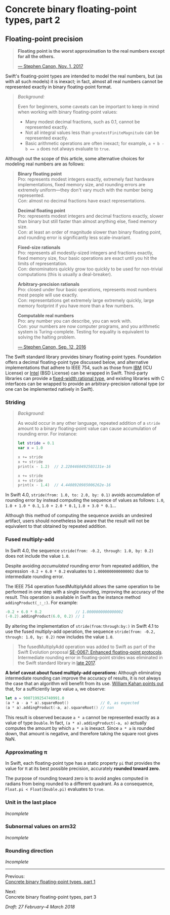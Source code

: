 Concrete binary floating-point types, part 2
============================================

## Floating-point precision

> __Floating point is the worst approximation to the real numbers except for
> all the others.__
>
> [— Stephen Canon, Nov. 1, 2017][ref 12-1]

Swift's floating-point types are intended to model the real numbers, but (as
with all such models) it is inexact; in fact, almost all real numbers cannot be
represented exactly in binary floating-point format.

> _Background:_
>
> Even for beginners, some caveats can be important to keep in mind when working
> with binary floating-point values:
>
> * Many modest decimal fractions, such as 0.1, cannot be represented exactly.
> * Not all integral values less than `greatestFiniteMagnitude` can be
>   represented exactly.
> * Basic arithmetic operations are often inexact; for example, `a + b - b == a`
>   does not always evaluate to `true`.

Although out the scope of this article, some alternative choices for modeling
real numbers are as follows:

> __Binary floating point__  
> Pro: represents modest integers exactly, extremely fast hardware
> implementations, fixed memory size, and rounding errors are extremely
> uniform—they don't vary much with the number being represented.  
> Con: almost no decimal fractions have exact representations.
>
> __Decimal floating point__  
> Pro: represents modest integers and decimal fractions exactly, slower than
> binary but still faster than almost anything else, fixed memory size.  
> Con: at least an order of magnitude slower than binary floating point, and
> rounding error is significantly less scale-invariant.
>
> __Fixed-size rationals__  
> Pro: represents all modestly-sized integers and fractions exactly, fixed
> memory size, four basic operations are exact until you hit the limits of
> representation.  
> Con: denominators quickly grow too quickly to be used for non-trivial
> computations (this is usually a deal-breaker).
>
> __Arbitrary-precision rationals__  
> Pro: closed under four basic operations, represents most numbers most people
> will use exactly.  
> Con: representations get extremely large extremely quickly, large memory
> footprint if you have more than a few numbers.
>
> __Computable real numbers__  
> Pro: any number you can describe, you can work with.  
> Con: your numbers are now computer programs, and you arithmetic system is
> Turing-complete. Testing for equality is equivalent to solving the halting
> problem.
>
> [— Stephen Canon, Sep. 12, 2016][ref 12-2]

The Swift standard library provides binary floating-point types. Foundation
offers a decimal floating-point type discussed below, and alternative
implementations that adhere to IEEE 754, such as those from [IBM][ref 12-3] (ICU
License) or [Intel][ref 12-4] (BSD License) can be wrapped in Swift. Third-party
libraries can provide a [fixed-width rational type][ref 12-5], and existing
libraries with C interfaces can be wrapped to provide an arbitrary-precision
rational type (or one can be implemented natively in Swift).

[ref 12-1]: https://forums.swift.org/t/rationalizing-floatingpoint-conformance-to-equatable/6861/82
[ref 12-2]: https://forums.swift.org/t/provide-native-decimal-data-type/4003/4
[ref 12-3]: http://speleotrove.com/decimal/decnumber.html
[ref 12-4]: http://www.netlib.org/misc/intel/
[ref 12-5]: https://github.com/xwu/NumericAnnex/blob/master/Sources/Rational.swift

### Striding

> _Background:_
>
> As would occur in any other language, repeated addition of a `stride` amount
> to a binary floating-point value can cause accumulation of rounding error. For
> instance:
> 
> ``` swift
> let stride = 0.1
> var x = 1.0
> 
> x += stride
> x += stride
> print(x - 1.2)  // 2.2204460492503131e-16
> 
> x += stride
> x += stride
> print(x - 1.4)  // 4.4408920985006262e-16
> ```

In Swift 4.0, `stride(from: 1.0, to: 2.0, by: 0.1)` avoids accumulation of
rounding error by instead computing the sequence of values as follows: `1.0`,
`1.0 + 1.0 * 0.1`, `1.0 + 2.0 * 0.1`, `1.0 + 3.0 * 0.1`...

Although this method of computing the sequence avoids an undesired artifact,
users should nonetheless be aware that the result will not be equivalent to that
obtained by repeated addition.

### Fused multiply-add

In Swift 4.0, the sequence `stride(from: -0.2, through: 1.0, by: 0.2)` does not
include the value `1.0`.

Despite avoiding _accumulated_ rounding error from repeated addition, the
expression `-0.2 + 6.0 * 0.2` evaluates to `1.0000000000000002` due to
intermediate rounding error.

The IEEE 754 operation fusedMultiplyAdd allows the same operation to be
performed in one step with a single rounding, improving the accuracy of the
result. This operation is available in Swift as the instance method
`addingProduct(_:_:)`. For example:

```swift
-0.2 + 6.0 * 0.2               // 1.0000000000000002
(-0.2).addingProduct(6.0, 0.2) // 1
```

By altering the implementation of `stride(from:through:by:)` in Swift 4.1 to
use the fused multiply-add operation, the sequence
`stride(from: -0.2, through: 1.0, by: 0.2)` now includes the value `1.0`.

> The fusedMultiplyAdd operation was added to Swift as part of the Swift
> Evolution proposal [SE-0067: Enhanced floating-point protocols][ref 11-9].
> Intermediate rounding error in floating-point strides was eliminated in the
> Swift standard library in [late 2017][ref 12-6].

__A brief caveat about fused multiply-add operations:__ Although eliminating
intermediate rounding can improve the accuracy of results, it is not always the
case that an algorithm will benefit from its use. [William Kahan points
out][ref 12-7] that, for a sufficiently large value `a`, we observe:

```swift
let a = 9007199254740991.0
(a * a - a * a).squareRoot()              // 0, as expected
(a * a).addingProduct(-a, a).squareRoot() // nan
```

This result is observed because `a * a` cannot be represented exactly as a value
of type `Double`. In fact, `(a * a).addingProduct(-a, a)` actually computes the
amount by which `a * a` is inexact. Since `a * a` is rounded down, that amount
is negative, and therefore taking the square root gives NaN.

[ref 11-9]: https://github.com/apple/swift-evolution/blob/master/proposals/0067-floating-point-protocols.md
[ref 12-6]: https://github.com/apple/swift/pull/13007
[ref 12-7]: https://people.eecs.berkeley.edu/~wkahan/ieee754status/ieee754.ps

### Approximating π

In Swift, each floating-point type has a static property `pi` that provides the
value for π at its best possible precision, accurately __rounded toward zero__.

The purpose of rounding toward zero is to avoid angles computed in radians
from being rounded to a different quadrant. As a consequence,
`Float.pi < Float(Double.pi)` evaluates to `true`.

### Unit in the last place

_Incomplete_

### Subnormal values on arm32

_Incomplete_

### Rounding direction

_Incomplete_

---

Previous:  
[Concrete binary floating-point types, part 1](fp-part-1.md)

Next:  
Concrete binary floating-point types, part 3

_Draft: 27 February–4 March 2018_
